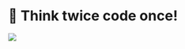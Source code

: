 # 🫡 Think twice code once!
<img src="https://media2.giphy.com/media/iIqmM5tTjmpOB9mpbn/giphy.gif"/>
